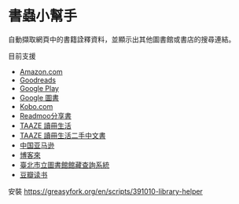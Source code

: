 # 書蟲小幫手

自動擷取網頁中的書籍詮釋資料，並顯示出其他圖書館或書店的搜尋連結。

目前支援

- [Amazon.com](https://www.amazon.com/)
- [Goodreads](https://www.goodreads.com/)
- [Google Play](https://play.google.com/store?hl=en)
- [Google 圖書](https://books.google.com.tw/)
- [Kobo.com](https://www.kobo.com/tw/zh)
- [Readmoo分享書](https://share.readmoo.com/)
- [TAAZE 讀冊生活](https://www.taaze.tw/index.html)
- [TAAZE 讀冊生活二手中文書](https://www.taaze.tw/rwd_list.html?t=11&k=03&d=00)
- [中国亚马逊](https://www.amazon.cn/)
- [博客來](https://www.books.com.tw/)
- [臺北市立圖書館館藏查詢系統](http://book.tpml.edu.tw/webpac/webpacIndex.jsp)
- [豆瓣读书](https://book.douban.com/)

安裝 https://greasyfork.org/en/scripts/391010-library-helper
